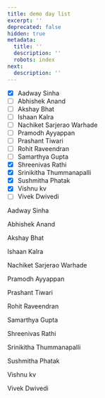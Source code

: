 ```yaml
---
title: demo day list
excerpt: ''
deprecated: false
hidden: true
metadata:
  title: ''
  description: ''
  robots: index
next:
  description: ''
---
```

* [x] Aadway Sinha 
* [ ] Abhishek Anand
* [ ] Akshay Bhat 
* [ ] Ishaan Kalra 
* [ ] Nachiket Sarjerao Warhade 
* [ ] Pramodh Ayyappan 
* [ ] Prashant Tiwari 
* [ ] Rohit Raveendran
* [ ] Samarthya Gupta 
* [x] Shreenivas Rathi 
* [x] Srinikitha Thummanapalli 
* [x] Sushmitha Phatak 
* [x] Vishnu kv 
* [ ] Vivek Dwivedi 

Aadway Sinha 

Abhishek Anand

Akshay Bhat 

Ishaan Kalra 

Nachiket Sarjerao Warhade 

Pramodh Ayyappan 

Prashant Tiwari 

Rohit Raveendran

Samarthya Gupta 

Shreenivas Rathi 

Srinikitha Thummanapalli 

Sushmitha Phatak 

Vishnu kv 

Vivek Dwivedi
